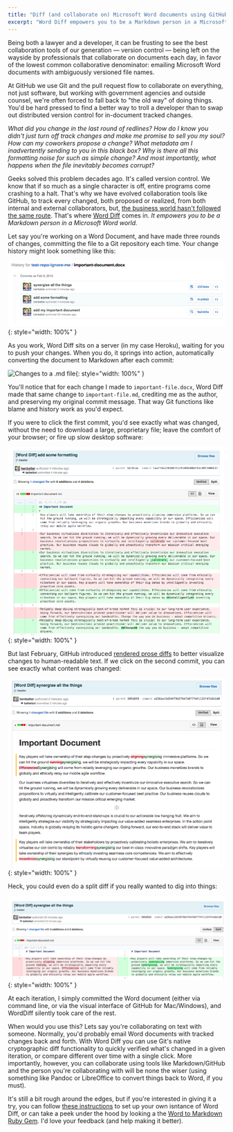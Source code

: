 ```yaml
---
title: "Diff (and collaborate on) Microsoft Word documents using GitHub"
excerpt: "Word Diff empowers you to be a Markdown person in a Microsoft Word world by automatically converting Word documents to Markdown each time you commit to GitHub, where they can be diffed, tracked, and collaborated on."
---
```


Being both a lawyer and a developer, it can be frusting to see the best collaboration tools of our generation — version control — being left on the wayside by professionals that collaborate on documents each day, in favor of the lowest common collaborative denominator: emailing Microsoft Word documents with ambiguously versioned file names.

At GitHub we use Git and the pull request flow to collaborate on everything, not just software, but working with government agencies and outside counsel, we're often forced to fall back to "the old way" of doing things. You'd be hard pressed to find a better way to troll a developer than to swap out distributed version control for in-document tracked changes.

*What did you change in the last round of redlines? How do I know you didn't just turn off track changes and make me promise to sell you my soul? How can my coworkers propose a change? What metadata am I inadvertently sending to you in this black box? Why is there all this formatting noise for such as simple change? And most importantly, what happens when the file inevitably becomes corrupt?*

Geeks solved this problem decades ago. It's called version control. We know that if so much as a single character is off, entire programs come crashing to a halt. That's why we have evolved collaboration tools like GitHub, to track every changed, both proposed or realized, from both internal and external collaborators, but, [the business world hasn't followed the same route](http://ben.balter.com/2012/10/19/we-ve-been-trained-to-make-paper/). That's where [Word Diff](https://github.com/benbalter/word_diff) comes in. *It empowers you to be a Markdown person in a Microsoft Word world.*

Let say you're working on a Word Document, and have made three rounds of changes, committing the file to a Git repository each time. Your change history might look something like this:

![Changes to a .docx file](/wp-content/uploads/2015/docx-diff.png){: style="width: 100%" }

As you work, Word Diff sits on a server (in my case Heroku), waiting for you to push your changes. When you do, it springs into action, automatically converting the document to Markdown after each commit:

![Changes to a .md file](/wp-conent/uploads/2015/md-diff.png){: style="width: 100%" }

You'll notice that for each change I made to `important-file.docx`, Word Diff made that same change to `important-file.md`, crediting me as the author, and preserving my original commit message. That way Git functions like blame and history work as you'd expect.

If you were to click the first commit, you'd see exactly what was changed, without the need to download a large, proprietary file; leave the comfort of your browser; or fire up slow desktop software:

![Formatting Diff](/wp-content/uploads/2015/formatting-diff.png){: style="width: 100%" }

But last February, GitHub introduced [rendered prose diffs](https://github.com/blog/1784-rendered-prose-diffs) to better visualize changes to human-readable text. If we click on the second commit, you can see exactly what content was changed:

![Content Diff](/wp-content/uploads/2015/content-diff.png){: style="width: 100%" }

Heck, you could even do a split diff if you really wanted to dig into things:

![Split diff](/wp-content/uploads/2015/split-diff.png){: style="width: 100%" }

At each iteration, I simply committed the Word document (either via command line, or via the visual interface of GitHub for Mac/Windows), and WordDiff silently took care of the rest.

When would you use this? Lets say you're collaborating on text with someone. Normally, you'd probably email Word documents with tracked changes back and forth. With Word Diff you can use Git's native cryptographic diff functionality to quickly verified what's changed in a given iteration, or compare different over time with a single click. More importantly, however, you can collaborate using tools like Markdown/GitHub and the person you're collaborating with will be none the wiser (using something like Pandoc or LibreOffice to convert things back to Word, if you must).

It's still a bit rough around the edges, but if you're interested in giving it a try, you can follow [these instructions](https://github.com/benbalter/word_diff) to set up your own isntance of Word Diff, or can take a peek under the hood by looking a the [Word to Markdown Ruby Gem](https://github.com/benbalter/word-to-markdown). I'd love your feedback (and help making it better).
